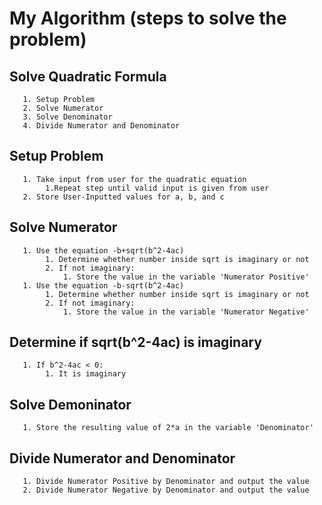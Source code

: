 # My Algorithm (steps to solve the problem)

## Solve Quadratic Formula
       1. Setup Problem
       2. Solve Numerator
       3. Solve Denominator
       4. Divide Numerator and Denominator

## Setup Problem
       1. Take input from user for the quadratic equation
            1.Repeat step until valid input is given from user
       2. Store User-Inputted values for a, b, and c
       
## Solve Numerator
       1. Use the equation -b+sqrt(b^2-4ac)
            1. Determine whether number inside sqrt is imaginary or not
            2. If not imaginary:
                1. Store the value in the variable 'Numerator Positive'
       1. Use the equation -b-sqrt(b^2-4ac)
            1. Determine whether number inside sqrt is imaginary or not
            2. If not imaginary:
                1. Store the value in the variable 'Numerator Negative'
                
## Determine if sqrt(b^2-4ac) is imaginary
       1. If b^2-4ac < 0:
            1. It is imaginary
            
## Solve Demoninator
       1. Store the resulting value of 2*a in the variable 'Denominator'
       
## Divide Numerator and Denominator
       1. Divide Numerator Positive by Denominator and output the value
       2. Divide Numerator Negative by Denominator and output the value